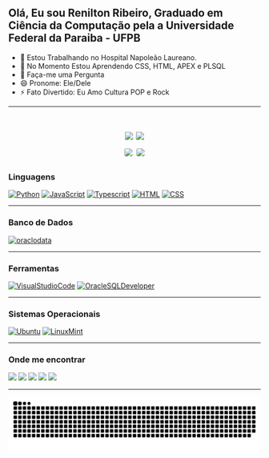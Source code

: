 ## Olá, Eu sou Renilton Ribeiro, Graduado em Ciência da Computação pela a Universidade Federal da Paraiba - UFPB

- 🔭 Estou Trabalhando no Hospital Napoleão Laureano.
- 🌱 No Momento Estou Aprendendo CSS, HTML, APEX e PLSQL
- 💬 Faça-me uma Pergunta
- 😄 Pronome: Ele/Dele
- ⚡ Fato Divertido: Eu Amo Cultura POP e Rock

---

<h1 align="center">
<div>
<img height="170em" src="https://github-readme-stats.vercel.app/api?username=Reniwtz&show_icons=true&theme=tokyonight&include_all_commits=true&count_private=true">    
<img height="170em" src="https://github-readme-stats.vercel.app/api/top-langs/?username=Reniwtz&layout=compact&langs_count=6&theme=tokyonight">
</div>

<img style="border: 1px solid white; border-radius: 4px;" height="203px" src="https://github-readme-stats.vercel.app/api?username=Reniwtz&show_icons=true&custom_title=Reniwtz's%20Github%20Stats&theme=tokyonight&hide_border=true">
<img style="border: 1px solid white; border-radius: 4px;" height="203px" src="https://github-readme-streak-stats.herokuapp.com/?user=Reniwtz&theme=tokyonight&hide_border=true">
 </details>
 
 <br>
 
 ### Linguagens

[![Python](https://img.shields.io/badge/Python-3776AB?style=for-the-badge&logo=python&logoColor=white)](https://python.org/docs) [![JavaScript](https://img.shields.io/badge/JavaScript-F7DF1E?style=for-the-badge&logo=javascript&logoColor=black)](https://developer.mozilla.org/pt-BR/docs/Web/JavaScript)
[![Typescript](https://img.shields.io/badge/TypeScript-007ACC?style=for-the-badge&logo=typescript&logoColor=white)](https://www.typescriptlang.org/) [![HTML](https://img.shields.io/badge/HTML-239120?style=for-the-badge&logo=html5&logoColor=white)]([https://developer.mozilla.org/en-US/docs/Web/HTML) [![CSS](https://img.shields.io/badge/CSS-239120?&style=for-the-badge&logo=css3&logoColor=white)](https://developer.mozilla.org/en-US/docs/Web/CSS)

---

### Banco de Dados

[![oraclodata](https://img.shields.io/badge/Oracle_Database-F80000?style=for-the-badge&logo=oracle&logoColor=white)](https://www.oracle.com/br/database/)

---

### Ferramentas

[![VisualStudioCode](https://img.shields.io/badge/Visual_Studio_Code-007ACC?style=for-the-badge&logo=visualstudiocode&logoColor=white)](https://code.visualstudio.com/) [![OracleSQLDeveloper](https://img.shields.io/badge/Oracle_SQL_Developer-F80000?style=for-the-badge&logo=oracle&logoColor=white)](https://www.oracle.com/database/sqldeveloper/)

---

### Sistemas Operacionais

[![Ubuntu](https://img.shields.io/badge/Ubuntu-E95420?style=for-the-badge&logo=ubuntu&logoColor=white)](https://ubuntu.com/) [![LinuxMint](https://img.shields.io/badge/Windows-0078D6?style=for-the-badge&logo=windows&logoColor=white)](https://www.microsoft.com/pt-br/windows)

---

### Onde me encontrar

<div> 
  <a href="https://www.instagram.com/reniltonribeiiro/" target="_blank"><img src="https://img.shields.io/badge/-Instagram-%23E4405F?style=for-the-badge&logo=instagram&logoColor=white" target="_blank"></a>
 <a href="https://discord.gg/2QrF5FSc" target="_blank"><img src="https://img.shields.io/badge/Discord-7289DA?style=for-the-badge&logo=discord&logoColor=white" target="_blank"></a> 
  <a href = "mailto:contatorenilton_jp@hotmail.com"><img src="https://img.shields.io/badge/-Gmail-%23333?style=for-the-badge&logo=gmail&logoColor=white" target="_blank"></a>
  <a href="https://www.linkedin.com/in/renilton-ribeiro-de-oliveira-62406b12a/" target="_blank"><img src="https://img.shields.io/badge/-LinkedIn-%230077B5?style=for-the-badge&logo=linkedin&logoColor=white" target="_blank"></a> 
  <a href = "https://wa.me/5583986953427"target="_blank"><img src="https://img.shields.io/badge/WhatsApp-25D366?style=for-the-badge&logo=whatsapp&logoColor=white"target="_blank"></a> 
   
 ---
 
  ![Snake animation](https://github.com/reniwtz/reniwtz/blob/output/github-contribution-grid-snake.svg)
 
</div>
